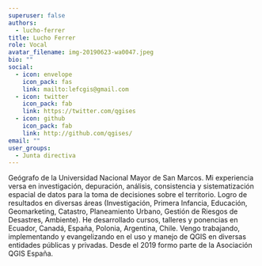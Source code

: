 ```yaml
---
superuser: false
authors:
  - lucho-ferrer
title: Lucho Ferrer
role: Vocal
avatar_filename: img-20190623-wa0047.jpeg
bio: ""
social:
  - icon: envelope
    icon_pack: fas
    link: mailto:lefcgis@gmail.com
  - icon: twitter
    icon_pack: fab
    link: https://twitter.com/qgises
  - icon: github
    icon_pack: fab
    link: http://github.com/qgises/
email: ""
user_groups:
  - Junta directiva
---
```

Geógrafo de la Universidad Nacional Mayor de San Marcos. Mi experiencia versa en
investigación, depuración, análisis, consistencia y sistematización espacial de datos
para la toma de decisiones sobre el territorio. Logro de resultados en diversas áreas
(Investigación, Primera Infancia, Educación, Geomarketing, Catastro, Planeamiento
Urbano, Gestión de Riesgos de Desastres, Ambiente). He desarrollado cursos, talleres
y ponencias en Ecuador, Canadá, España, Polonia, Argentina, Chile. Vengo
trabajando, implementando y evangelizando en el uso y manejo de QGIS en diversas
entidades públicas y privadas. Desde el 2019 formo parte de la Asociación QGIS
España.